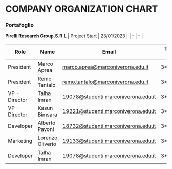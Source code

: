 # COMPANY ORGANIZATION CHART

### Portafoglio
**Pirelli Research Group.S.R.L**
| Project Start | 23/01/2023 |
|       -       |      -     |

|     Role      |      Name        |               Email                | Telephone number |
|      -        |        -         |                 -                  |         -        |
| President     | Marco Aprea      | marco.aprea@marconiverona.edu.it   |    3*******12    |
| President     | Remo Tantalo     | remo.tantalo@marconiverona.edu.it  |    3*******34    |
| VP - Director | Talha Imran      | 19078@studenti.marconiverona.edu.it|    3*******56    |
| VP - Director | Kasun Bimsara    | 19221@studenti.marconiverona.edu.it|    3*******80    |
| Developer     | Alberto Pavoni   | 18732@studenti.marconiverona.edu.it|    3*******54    |
| Marketing     | Lorenzo Oliverio | 19133@studenti.marconiverona.edu.it|    3*******46    |
| Developer     | Talha Imran      | 19078@studenti.marconiverona.edu.it|    3*******12    |
